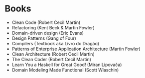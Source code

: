 # Books

- Clean Code (Robert Cecil Martin)
- Refactoring (Kent Beck & Martin Fowler)
- Domain-driven design (Eric Evans)
- Design Patterns (Gang of Four)
- Compilers (Textbook aka Livro do Dragão)
- Patterns of Enterprise Application Architecture (Martin Fowler)
- Clean Architecture (Robert Cecil Martin)
- The Clean Coder (Robert Cecil Martin)
- Learn You a Haskell for Great Good! (Miran Lipovača)
- Domain Modeling Made Functional (Scott Wlaschin)
